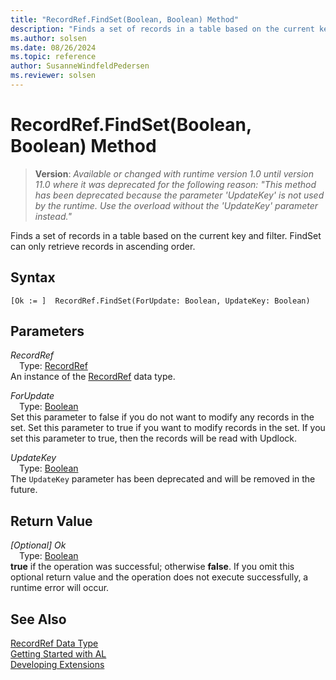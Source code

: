 ```yaml
---
title: "RecordRef.FindSet(Boolean, Boolean) Method"
description: "Finds a set of records in a table based on the current key and filter."
ms.author: solsen
ms.date: 08/26/2024
ms.topic: reference
author: SusanneWindfeldPedersen
ms.reviewer: solsen
---
```

[//]: # (START>DO_NOT_EDIT)
[//]: # (IMPORTANT:Do not edit any of the content between here and the END>DO_NOT_EDIT.)
[//]: # (Any modifications should be made in the .xml files in the ModernDev repo.)
# RecordRef.FindSet(Boolean, Boolean) Method
> **Version**: _Available or changed with runtime version 1.0 until version 11.0 where it was deprecated for the following reason: "This method has been deprecated because the parameter 'UpdateKey' is not used by the runtime. Use the overload without the 'UpdateKey' parameter instead."_

Finds a set of records in a table based on the current key and filter. FindSet can only retrieve records in ascending order.


## Syntax
```AL
[Ok := ]  RecordRef.FindSet(ForUpdate: Boolean, UpdateKey: Boolean)
```
## Parameters
*RecordRef*  
&emsp;Type: [RecordRef](recordref-data-type.md)  
An instance of the [RecordRef](recordref-data-type.md) data type.  

*ForUpdate*  
&emsp;Type: [Boolean](../boolean/boolean-data-type.md)  
Set this parameter to false if you do not want to modify any records in the set. Set this parameter to true if you want to modify records in the set. If you set this parameter to true, then the records will be read with Updlock.  

*UpdateKey*  
&emsp;Type: [Boolean](../boolean/boolean-data-type.md)  
The `UpdateKey` parameter has been deprecated and will be removed in the future.  


## Return Value
*[Optional] Ok*  
&emsp;Type: [Boolean](../boolean/boolean-data-type.md)  
**true** if the operation was successful; otherwise **false**.   If you omit this optional return value and the operation does not execute successfully, a runtime error will occur.  


[//]: # (IMPORTANT: END>DO_NOT_EDIT)
## See Also
[RecordRef Data Type](recordref-data-type.md)  
[Getting Started with AL](../../devenv-get-started.md)  
[Developing Extensions](../../devenv-dev-overview.md)